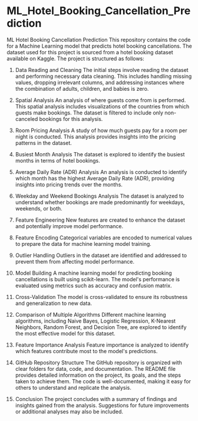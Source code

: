 # ML_Hotel_Booking_Cancellation_Prediction
ML Hotel Booking Cancellation Prediction
This repository contains the code for a Machine Learning model that predicts hotel booking cancellations. The dataset used for this project is sourced from a hotel booking dataset available on Kaggle. The project is structured as follows:

1. Data Reading and Cleaning
The initial steps involve reading the dataset and performing necessary data cleaning. This includes handling missing values, dropping irrelevant columns, and addressing instances where the combination of adults, children, and babies is zero.

2. Spatial Analysis
An analysis of where guests come from is performed. This spatial analysis includes visualizations of the countries from which guests make bookings. The dataset is filtered to include only non-canceled bookings for this analysis.

3. Room Pricing Analysis
A study of how much guests pay for a room per night is conducted. This analysis provides insights into the pricing patterns in the dataset.

4. Busiest Month Analysis
The dataset is explored to identify the busiest months in terms of hotel bookings.

5. Average Daily Rate (ADR) Analysis
An analysis is conducted to identify which month has the highest Average Daily Rate (ADR), providing insights into pricing trends over the months.

6. Weekday and Weekend Bookings Analysis
The dataset is analyzed to understand whether bookings are made predominantly for weekdays, weekends, or both.

7. Feature Engineering
New features are created to enhance the dataset and potentially improve model performance.

8. Feature Encoding
Categorical variables are encoded to numerical values to prepare the data for machine learning model training.

9. Outlier Handling
Outliers in the dataset are identified and addressed to prevent them from affecting model performance.

10. Model Building
A machine learning model for predicting booking cancellations is built using scikit-learn. The model's performance is evaluated using metrics such as accuracy and confusion matrix.

11. Cross-Validation
The model is cross-validated to ensure its robustness and generalization to new data.

12. Comparison of Multiple Algorithms
Different machine learning algorithms, including Naive Bayes, Logistic Regression, K-Nearest Neighbors, Random Forest, and Decision Tree, are explored to identify the most effective model for this dataset.

13. Feature Importance Analysis
Feature importance is analyzed to identify which features contribute most to the model's predictions.

14. GitHub Repository Structure
The GitHub repository is organized with clear folders for data, code, and documentation. The README file provides detailed information on the project, its goals, and the steps taken to achieve them. The code is well-documented, making it easy for others to understand and replicate the analysis.

15. Conclusion
The project concludes with a summary of findings and insights gained from the analysis. Suggestions for future improvements or additional analyses may also be included.

